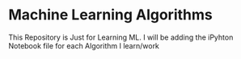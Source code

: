# Machine Learning Algorithms
This Repository is Just for Learning ML.
I will be adding the iPyhton Notebook file for each Algorithm I learn/work
